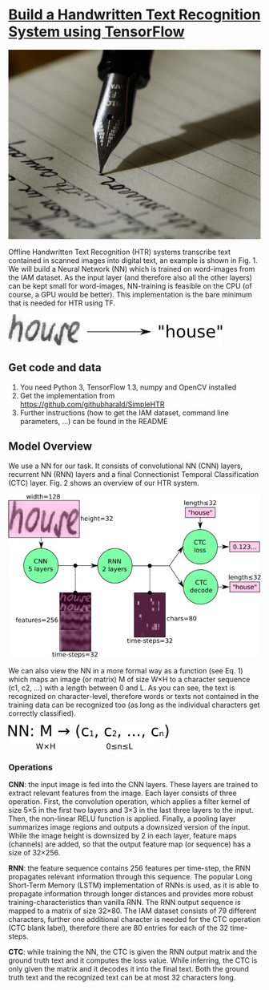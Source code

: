 # [Build a Handwritten Text Recognition System using TensorFlow][source]

![img-01]

Offline Handwritten Text Recognition (HTR) systems transcribe text contained in scanned images into digital text, an example is shown in Fig. 1. We will build a Neural Network (NN) which is trained on word-images from the IAM dataset. As the input layer (and therefore also all the other layers) can be kept small for word-images, NN-training is feasible on the CPU (of course, a GPU would be better). This implementation is the bare minimum that is needed for HTR using TF.

![img-02]

## Get code and data

1. You need Python 3, TensorFlow 1.3, numpy and OpenCV installed
2. Get the implementation from https://github.com/githubharald/SimpleHTR
3. Further instructions (how to get the IAM dataset, command line parameters, …) can be found in the README

## Model Overview

We use a NN for our task. It consists of convolutional NN (CNN) layers, recurrent NN (RNN) layers and a final Connectionist Temporal Classification (CTC) layer. Fig. 2 shows an overview of our HTR system.

![img-03]

We can also view the NN in a more formal way as a function (see Eq. 1) which maps an image (or matrix) M of size W×H to a character sequence (c1, c2, …) with a length between 0 and L. As you can see, the text is recognized on character-level, therefore words or texts not contained in the training data can be recognized too (as long as the individual characters get correctly classified).

![img-04]

### Operations

**CNN**: the input image is fed into the CNN layers. These layers are trained to extract relevant features from the image. Each layer consists of three operation. First, the convolution operation, which applies a filter kernel of size 5×5 in the first two layers and 3×3 in the last three layers to the input. Then, the non-linear RELU function is applied. Finally, a pooling layer summarizes image regions and outputs a downsized version of the input. While the image height is downsized by 2 in each layer, feature maps (channels) are added, so that the output feature map (or sequence) has a size of 32×256.

**RNN**: the feature sequence contains 256 features per time-step, the RNN propagates relevant information through this sequence. The popular Long Short-Term Memory (LSTM) implementation of RNNs is used, as it is able to propagate information through longer distances and provides more robust training-characteristics than vanilla RNN. The RNN output sequence is mapped to a matrix of size 32×80. The IAM dataset consists of 79 different characters, further one additional character is needed for the CTC operation (CTC blank label), therefore there are 80 entries for each of the 32 time-steps.

**CTC**: while training the NN, the CTC is given the RNN output matrix and the ground truth text and it computes the loss value. While inferring, the CTC is only given the matrix and it decodes it into the final text. Both the ground truth text and the recognized text can be at most 32 characters long.




[source]: https://towardsdatascience.com/build-a-handwritten-text-recognition-system-using-tensorflow-2326a3487cd5


[img-01]: img/1_ozO04QLClSzCaPgFDi6RYw.jpeg
[img-02]: img/1_6cEKOYqHG27tYwhQVvJqPQ.png "Fig. 1: Image of word (taken from IAM) and its transcription into digital text."
[img-03]: img/1_P4UW-wqOMSpi82KIcq11Pw.png "Fig. 2: Overview of the NN operations (green) and the data flow through the NN (pink)."
[img-04]: img/1_tjy5KJVpbw7tmce2b3bavg.png "Eq. 1: The NN written as a mathematical function which maps an image M to a character sequence (c1, c2, …)."